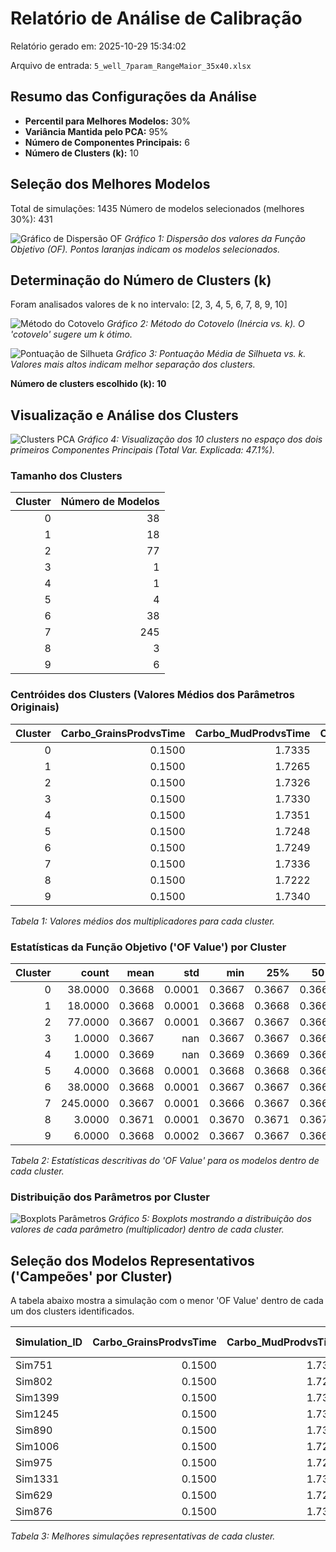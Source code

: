 # Relatório de Análise de Calibração

Relatório gerado em: 2025-10-29 15:34:02

Arquivo de entrada: `5_well_7param_RangeMaior_35x40.xlsx`

## Resumo das Configurações da Análise

* **Percentil para Melhores Modelos:** 30%
* **Variância Mantida pelo PCA:** 95%
* **Número de Componentes Principais:** 6
* **Número de Clusters (k):** 10

## Seleção dos Melhores Modelos

Total de simulações: 1435
Número de modelos selecionados (melhores 30%): 431

![Gráfico de Dispersão OF](grafico_dispersao_OF.png)
*Gráfico 1: Dispersão dos valores da Função Objetivo (OF). Pontos laranjas indicam os modelos selecionados.*

## Determinação do Número de Clusters (k)

Foram analisados valores de k no intervalo: [2, 3, 4, 5, 6, 7, 8, 9, 10]

![Método do Cotovelo](grafico_metodo_cotovelo.png)
*Gráfico 2: Método do Cotovelo (Inércia vs. k). O 'cotovelo' sugere um k ótimo.*

![Pontuação de Silhueta](grafico_pontuacao_silhueta.png)
*Gráfico 3: Pontuação Média de Silhueta vs. k. Valores mais altos indicam melhor separação dos clusters.*

**Número de clusters escolhido (k): 10**

## Visualização e Análise dos Clusters

![Clusters PCA](grafico_clusters_pca.png)
*Gráfico 4: Visualização dos 10 clusters no espaço dos dois primeiros Componentes Principais (Total Var. Explicada: 47.1%).*

### Tamanho dos Clusters

|   Cluster |   Número de Modelos |
|----------:|--------------------:|
|         0 |                  38 |
|         1 |                  18 |
|         2 |                  77 |
|         3 |                   1 |
|         4 |                   1 |
|         5 |                   4 |
|         6 |                  38 |
|         7 |                 245 |
|         8 |                   3 |
|         9 |                   6 |

### Centróides dos Clusters (Valores Médios dos Parâmetros Originais)

|   Cluster |   Carbo_GrainsProdvsTime |   Carbo_MudProdvsTime |   Carbo_RudProdvsTime |   LutitesProdvsTime |   S1Supply0 |   S2Supply0 |   Eustasy0 |
|----------:|-------------------------:|----------------------:|----------------------:|--------------------:|------------:|------------:|-----------:|
|         0 |                   0.1500 |                1.7335 |                0.1500 |              0.1500 |      0.9071 |      1.8500 |     0.6446 |
|         1 |                   0.1500 |                1.7265 |                0.1500 |              0.1500 |      0.9205 |      1.8500 |     0.6529 |
|         2 |                   0.1500 |                1.7326 |                0.1500 |              0.1500 |      0.9080 |      1.8500 |     0.6558 |
|         3 |                   0.1500 |                1.7330 |                0.1500 |              0.1501 |      0.9090 |      1.8500 |     0.6530 |
|         4 |                   0.1500 |                1.7351 |                0.1500 |              0.1500 |      0.9039 |      1.8484 |     0.6411 |
|         5 |                   0.1500 |                1.7248 |                0.1528 |              0.1500 |      0.9208 |      1.8500 |     0.6528 |
|         6 |                   0.1500 |                1.7249 |                0.1500 |              0.1500 |      0.9074 |      1.8500 |     0.6551 |
|         7 |                   0.1500 |                1.7336 |                0.1500 |              0.1500 |      0.9068 |      1.8500 |     0.6520 |
|         8 |                   0.1500 |                1.7222 |                0.1500 |              0.1500 |      0.9446 |      1.8500 |     0.6527 |
|         9 |                   0.1500 |                1.7340 |                0.1500 |              0.1500 |      0.9074 |      1.8500 |     0.6451 |
*Tabela 1: Valores médios dos multiplicadores para cada cluster.*

### Estatísticas da Função Objetivo ('OF Value') por Cluster

|   Cluster |    count |   mean |      std |    min |    25% |    50% |    75% |    max |
|----------:|---------:|-------:|---------:|-------:|-------:|-------:|-------:|-------:|
|         0 |  38.0000 | 0.3668 |   0.0001 | 0.3667 | 0.3667 | 0.3667 | 0.3669 | 0.3671 |
|         1 |  18.0000 | 0.3668 |   0.0001 | 0.3668 | 0.3668 | 0.3668 | 0.3669 | 0.3671 |
|         2 |  77.0000 | 0.3667 |   0.0001 | 0.3667 | 0.3667 | 0.3667 | 0.3667 | 0.3670 |
|         3 |   1.0000 | 0.3667 | nan      | 0.3667 | 0.3667 | 0.3667 | 0.3667 | 0.3667 |
|         4 |   1.0000 | 0.3669 | nan      | 0.3669 | 0.3669 | 0.3669 | 0.3669 | 0.3669 |
|         5 |   4.0000 | 0.3668 |   0.0001 | 0.3668 | 0.3668 | 0.3668 | 0.3669 | 0.3669 |
|         6 |  38.0000 | 0.3668 |   0.0001 | 0.3667 | 0.3667 | 0.3667 | 0.3668 | 0.3671 |
|         7 | 245.0000 | 0.3667 |   0.0001 | 0.3666 | 0.3667 | 0.3667 | 0.3668 | 0.3671 |
|         8 |   3.0000 | 0.3671 |   0.0001 | 0.3670 | 0.3671 | 0.3671 | 0.3671 | 0.3671 |
|         9 |   6.0000 | 0.3668 |   0.0002 | 0.3667 | 0.3667 | 0.3667 | 0.3669 | 0.3670 |
*Tabela 2: Estatísticas descritivas do 'OF Value' para os modelos dentro de cada cluster.*

### Distribuição dos Parâmetros por Cluster

![Boxplots Parâmetros](grafico_boxplots_parametros.png)
*Gráfico 5: Boxplots mostrando a distribuição dos valores de cada parâmetro (multiplicador) dentro de cada cluster.*

## Seleção dos Modelos Representativos ('Campeões' por Cluster)

A tabela abaixo mostra a simulação com o menor 'OF Value' dentro de cada um dos clusters identificados.

| Simulation_ID   |   Carbo_GrainsProdvsTime |   Carbo_MudProdvsTime |   Carbo_RudProdvsTime |   LutitesProdvsTime |   S1Supply0 |   S2Supply0 |   Eustasy0 |   OF Value |   Simulation |   Cluster |
|:----------------|-------------------------:|----------------------:|----------------------:|--------------------:|------------:|------------:|-----------:|-----------:|-------------:|----------:|
| Sim751          |                   0.1500 |                1.7329 |                0.1500 |              0.1500 |      0.9061 |      1.8500 |     0.6460 |     0.3667 |     751.0000 |    0.0000 |
| Sim802          |                   0.1500 |                1.7283 |                0.1500 |              0.1500 |      0.9163 |      1.8500 |     0.6583 |     0.3668 |     802.0000 |    1.0000 |
| Sim1399         |                   0.1500 |                1.7325 |                0.1500 |              0.1500 |      0.9066 |      1.8500 |     0.6548 |     0.3667 |    1399.0000 |    2.0000 |
| Sim1245         |                   0.1500 |                1.7330 |                0.1500 |              0.1501 |      0.9090 |      1.8500 |     0.6530 |     0.3667 |    1245.0000 |    3.0000 |
| Sim890          |                   0.1500 |                1.7351 |                0.1500 |              0.1500 |      0.9039 |      1.8484 |     0.6411 |     0.3669 |     890.0000 |    4.0000 |
| Sim1006         |                   0.1500 |                1.7292 |                0.1531 |              0.1500 |      0.9169 |      1.8500 |     0.6531 |     0.3668 |    1006.0000 |    5.0000 |
| Sim975          |                   0.1500 |                1.7285 |                0.1500 |              0.1500 |      0.9047 |      1.8500 |     0.6534 |     0.3667 |     975.0000 |    6.0000 |
| Sim1331         |                   0.1500 |                1.7341 |                0.1500 |              0.1500 |      0.9067 |      1.8500 |     0.6540 |     0.3666 |    1331.0000 |    7.0000 |
| Sim629          |                   0.1500 |                1.7266 |                0.1500 |              0.1500 |      0.9403 |      1.8500 |     0.6484 |     0.3670 |     629.0000 |    8.0000 |
| Sim876          |                   0.1500 |                1.7365 |                0.1500 |              0.1500 |      0.9087 |      1.8500 |     0.6446 |     0.3667 |     876.0000 |    9.0000 |
*Tabela 3: Melhores simulações representativas de cada cluster.*

